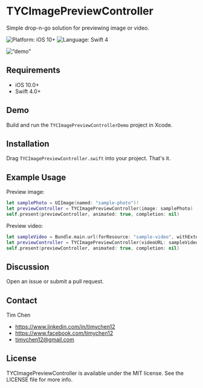 # TYCImagePreviewController

Simple drop-n-go solution for previewing image or video.

<p>
<img src="https://img.shields.io/badge/platform-iOS%2010%2B-blue.svg" alt="Platform: iOS 10+"/>
<img src="https://img.shields.io/badge/language-Swift%204-green.svg" alt="Language: Swift 4" /></a>
</p>

<img src="https://raw.githubusercontent.com/yunnnyunnn/TYCImagePreviewController/master/demo.gif" alt=“demo” width=“249” height=“444” />

## Requirements
* iOS 10.0+
* Swift 4.0+

## Demo

Build and run the `TYCImagePreviewControllerDemo` project in Xcode.

## Installation

Drag `TYCImagePreviewController.swift` into your project. That's it.

## Example Usage

Preview image:

```swift
let samplePhoto = UIImage(named: "sample-photo")!
let previewController = TYCImagePreviewController(image: samplePhoto)
self.present(previewController, animated: true, completion: nil)
```

Preview video:

```swift
let sampleVideo = Bundle.main.url(forResource: "sample-video", withExtension: "mp4")!
let previewController = TYCImagePreviewController(videoURL: sampleVideo)
self.present(previewController, animated: true, completion: nil)
```

## Discussion

Open an issue or submit a pull request.


## Contact

Tim Chen

- https://www.linkedin.com/in/timychen12
- https://www.facebook.com/timychen12
- timychen12@gmail.com

## License

TYCImagePreviewController is available under the MIT license. See the LICENSE file for more info.
